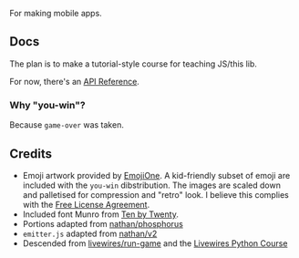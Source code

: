 
For making mobile apps.

## Docs

The plan is to make a tutorial-style course for teaching JS/this lib.

For now, there's an [API Reference](sheets/Reference.md).


### Why "you-win"? ###

Because `game-over` was taken.


## Credits ##

* Emoji artwork provided by [EmojiOne](https://www.emojione.com/). A kid-friendly subset of emoji are included with the `you-win` dibstribution. The images are scaled down and palletised for compression and "retro" look. I believe this complies with the [Free License Agreement](https://d2gx6z0drfblcq.cloudfront.net/license-free.pdf).
* Included font Munro from [Ten by Twenty](http://tenbytwenty.com/?xxxx_posts=munro).
* Portions adapted from [nathan/phosphorus](https://github.com/nathan/phosphorus)
* `emitter.js` adapted from [nathan/v2](https://github.com/nathan/v2/blob/5ce1713a757a0b6993d003b532072bc093598860/emitter.js)
* Descended from [livewires/run-game](https://github.com/livewires/run-game) and the [Livewires Python Course](https://github.com/livewires/python)

